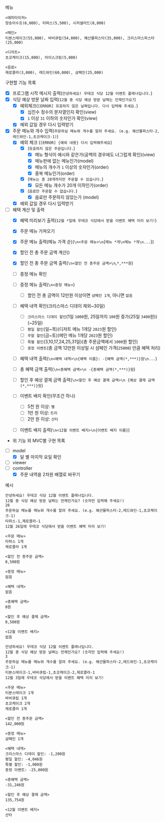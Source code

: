 메뉴
```
<애피타이저>
양송이수프(6,000), 타파스(5,500), 시저샐러드(8,000)

<메인>
티본스테이크(55,000), 바비큐립(54,000), 해산물파스타(35,000), 크리스마스파스타(25,000)

<디저트>
초코케이크(15,000), 아이스크림(5,000)

<음료>
제로콜라(3,000), 레드와인(60,000), 샴페인(25,000)
```

구현할 기능 목록
- [x] 프로그램 시작 메시지 출력(`안녕하세요! 우테코 식당 12월 이벤트 플래너입니다.`)
- [x] 식당 예상 방문 날짜 입력(`12월 중 식당 예상 방문 날짜는 언제인가요?`)
  - [x] 예외체크(`[ERROR] 유효하지 않은 날짜입니다. 다시 입력해 주세요.`)
    - [x] 십진수 정수의 문자열인지 확인(view)
    - [x] `1` 이상 `31` 이하의 숫자인가 확인(view)
  - [x] 예외 값일 경우 다시 입력받기 

- [x] 주문 메뉴와 개수 입력(`주문하실 메뉴와 개수를 알려 주세요. (e.g. 해산물파스타-2,레드와인-1,초코케이크-1)`)
  - [x] 예외 체크 (`[ERROR] {예외 내용} 다시 입력해주세요`)
    - [x] (`유효하지 않은 주문입니다.`)
      - [x] 메뉴 형식이 예시와 같은가(공백의 경우에도 너그럽게 확인)(view)
      - [x] 메뉴판에 없는 메뉴인가(model)
      - [x] 메뉴의 개수가 `1` 이상의 숫자인가(order)
      - [x] 중복 메뉴인가(order)
    - [x] (`메뉴는 총 20개까지만 주문할 수 있습니다.`)
      - [x] 모든 메뉴 개수가 20개 이하인가(order)
    - [x] (`음료만 주문할 수 없습니다.`) 
      - [x] 음료만 주문하지 않았는가 (model)
  - [x] 예외 값일 경우 다시 입력받기  

- [ ] 혜택 계산 및 출력
  - [x] 혜택 미리보기 출력(`12월 *일에 우테코 식당에서 받을 이벤트 혜택 미리 보기!`)

  - [x] 주문 메뉴 가져오기
  - [x] 주문 메뉴 출력(메뉴 가격 순)(`\n<주문 메뉴>\n`{`메뉴 *개\n메뉴 *개\n...`})

  - [x] 할인 전 총 주문 금액 계산()
  - [x] 할인 전 총 주문 금액 출력(`\n<할인 전 총주문 금액>\n`,`*,***원`)
   
  - [ ] 증정 메뉴 확인
  - [ ] 증정 메뉴 출력(`\n<증정 메뉴>`)
    - [ ] 할인 전 총 금액이 12만원 이상이면 `샴페인 1개`, 아니면 `없음`

  - [ ] 혜택 내역 확인(크리스마스 디데이 제외~30일)
    - [ ] `크리스마스 디데이 할인`(1일 `1000`원, 25일까지 `100`원 증가(25일 `3400`원))(~25일)
    - [ ] `평일 할인`(일~목)(디저트 메뉴 1개당 `2023`원 할인)
    - [ ] `주말 할인`(금~토)(메인 메뉴 1개당 `2023`원 할인)
    - [ ] `특별 할인`(3,10,17,24,25,31일)(총 주문금액에서 `1000`원 할인)
    - [ ] `증정 이벤트`(총 금액 12만원 이상일 시 샴페인 가격(`25000`) 만큼 혜택 처리)
  - [ ] 혜택 내역 출력(`\n<혜택 내역>\n{혜택 이름}: -{혜택 금액(*,***)}원\n...`)

  - [ ] 총 혜택 금액 출력(`\n<총혜택 금액>\n -{총혜택 금액(*,***)}원`)

  - [ ] 할인 후 예상 결제 금액 출력(`\n<할인 후 예상 결제 금액>\n {예상 결제 금액(*,***)}원`)

  - [ ] 이벤트 배지 확인(무조건 하나)
    - [ ] 5천 원 이상: `별`
    - [ ] 1만 원 이상: `트리`
    - [ ] 2만 원 이상: `산타`
  - [ ] 이벤트 배지 출력(`\n<12월 이벤트 배지>\n{이벤트 배지 이름}`)


- 위 기능 외 MVC별 구현 목록

- [ ] model
  - [x] 달 별 마지막 요일 확인
- [ ] viewer
- [ ] controller
  - [x] 주문 내역을 2차원 배열로 바꾸기

예시
```
안녕하세요! 우테코 식당 12월 이벤트 플래너입니다.
12월 중 식당 예상 방문 날짜는 언제인가요? (숫자만 입력해 주세요!)
26 
주문하실 메뉴를 메뉴와 개수를 알려 주세요. (e.g. 해산물파스타-2,레드와인-1,초코케이크-1)
타파스-1,제로콜라-1 
12월 26일에 우테코 식당에서 받을 이벤트 혜택 미리 보기!
 
<주문 메뉴>
타파스 1개
제로콜라 1개

<할인 전 총주문 금액>
8,500원
 
<증정 메뉴>
없음
 
<혜택 내역>
없음
 
<총혜택 금액>
0원
 
<할인 후 예상 결제 금액>
8,500원
 
<12월 이벤트 배지>
없음
```

```
안녕하세요! 우테코 식당 12월 이벤트 플래너입니다.
12월 중 식당 예상 방문 날짜는 언제인가요? (숫자만 입력해 주세요!)
3
주문하실 메뉴를 메뉴와 개수를 알려 주세요. (e.g. 해산물파스타-2,레드와인-1,초코케이크-1)
티본스테이크-1,바비큐립-1,초코케이크-2,제로콜라-1
12월 3일에 우테코 식당에서 받을 이벤트 혜택 미리 보기!
 
<주문 메뉴>
티본스테이크 1개
바비큐립 1개
초코케이크 2개
제로콜라 1개
 
<할인 전 총주문 금액>
142,000원
 
<증정 메뉴>
샴페인 1개
 
<혜택 내역>
크리스마스 디데이 할인: -1,200원
평일 할인: -4,046원
특별 할인: -1,000원
증정 이벤트: -25,000원
 
<총혜택 금액>
-31,246원
 
<할인 후 예상 결제 금액>
135,754원
 
<12월 이벤트 배지>
산타
```
